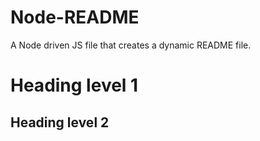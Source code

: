 # Node-README
A Node driven JS file that creates a dynamic README file.

# Heading level 1

## Heading level 2